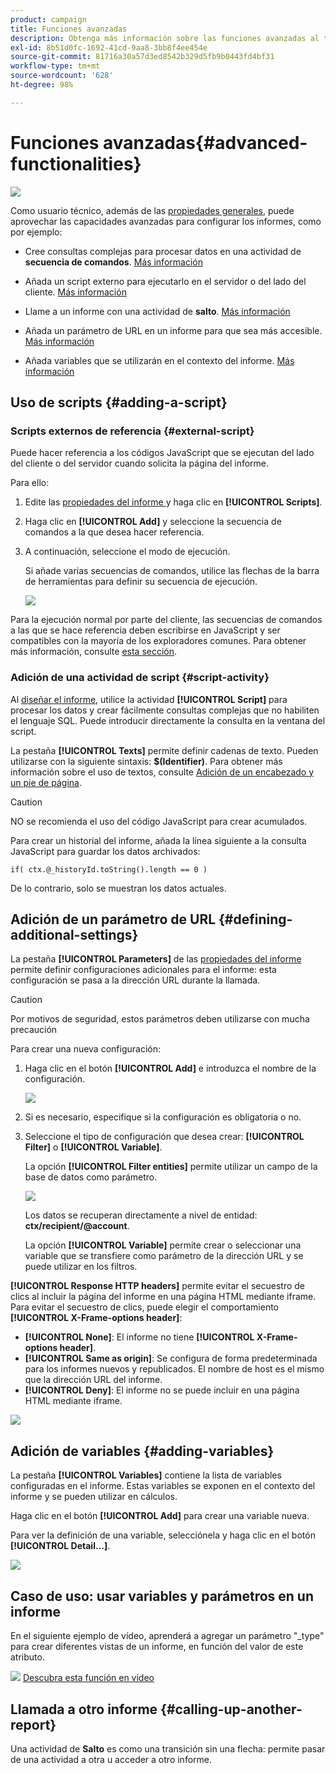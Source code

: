 ```yaml
---
product: campaign
title: Funciones avanzadas
description: Obtenga más información sobre las funciones avanzadas al trabajar con informes
exl-id: 8b51d0fc-1692-41cd-9aa8-3bb8f4ee454e
source-git-commit: 81716a30a57d3ed8542b329d5fb9b0443fd4bf31
workflow-type: tm+mt
source-wordcount: '628'
ht-degree: 98%

---
```


# Funciones avanzadas{#advanced-functionalities}

![](../../assets/common.svg)

Como usuario técnico, además de las [propiedades generales](../../reporting/using/properties-of-the-report.md), puede aprovechar las capacidades avanzadas para configurar los informes, como por ejemplo:

* Cree consultas complejas para procesar datos en una actividad de **secuencia de comandos**. [Más información](#script-activity)

* Añada un script externo para ejecutarlo en el servidor o del lado del cliente. [Más información](#external-script)

* Llame a un informe con una actividad de **salto**. [Más información](#calling-up-another-report)

* Añada un parámetro de URL en un informe para que sea más accesible. [Más información](#calling-up-another-report)

* Añada variables que se utilizarán en el contexto del informe. [Más información](#adding-variables)

## Uso de scripts {#adding-a-script}

### Scripts externos de referencia {#external-script}

Puede hacer referencia a los códigos JavaScript que se ejecutan del lado del cliente o del servidor cuando solicita la página del informe.

Para ello:

1. Edite las [propiedades del informe ](../../reporting/using/properties-of-the-report.md) y haga clic en **[!UICONTROL Scripts]**.
1. Haga clic en **[!UICONTROL Add]** y seleccione la secuencia de comandos a la que desea hacer referencia.
1. A continuación, seleccione el modo de ejecución.

   Si añade varias secuencias de comandos, utilice las flechas de la barra de herramientas para definir su secuencia de ejecución.

   ![](assets/reporting_custom_js.png)

Para la ejecución normal por parte del cliente, las secuencias de comandos a las que se hace referencia deben escribirse en JavaScript y ser compatibles con la mayoría de los exploradores comunes. Para obtener más información, consulte [esta sección](../../web/using/web-forms-answers.md).

### Adición de una actividad de script {#script-activity}

Al [diseñar el informe](../../reporting/using/creating-a-new-report.md#modelizing-the-chart), utilice la actividad **[!UICONTROL Script]** para procesar los datos y crear fácilmente consultas complejas que no habiliten el lenguaje SQL. Puede introducir directamente la consulta en la ventana del script.

La pestaña **[!UICONTROL Texts]** permite definir cadenas de texto. Pueden utilizarse con la siguiente sintaxis: **$(Identifier)**. Para obtener más información sobre el uso de textos, consulte [Adición de un encabezado y un pie de página](../../reporting/using/element-layout.md#adding-a-header-and-a-footer).

>[!CAUTION]
>
>NO se recomienda el uso del código JavaScript para crear acumulados.

Para crear un historial del informe, añada la línea siguiente a la consulta JavaScript para guardar los datos archivados:

```
if( ctx.@_historyId.toString().length == 0 )
```

De lo contrario, solo se muestran los datos actuales.

## Adición de un parámetro de URL {#defining-additional-settings}

La pestaña **[!UICONTROL Parameters]** de las [propiedades del informe](../../reporting/using/properties-of-the-report.md) permite definir configuraciones adicionales para el informe: esta configuración se pasa a la dirección URL durante la llamada.

>[!CAUTION]
>
>Por motivos de seguridad, estos parámetros deben utilizarse con mucha precaución

Para crear una nueva configuración:

1. Haga clic en el botón **[!UICONTROL Add]** e introduzca el nombre de la configuración.

   ![](assets/s_ncs_advuser_report_properties_09a.png)

1. Si es necesario, especifique si la configuración es obligatoria o no.

1. Seleccione el tipo de configuración que desea crear: **[!UICONTROL Filter]** o **[!UICONTROL Variable]**.

   La opción **[!UICONTROL Filter entities]** permite utilizar un campo de la base de datos como parámetro.

   ![](assets/s_ncs_advuser_report_properties_09b.png)

   Los datos se recuperan directamente a nivel de entidad: **ctx/recipient/@account**.

   La opción **[!UICONTROL Variable]** permite crear o seleccionar una variable que se transfiere como parámetro de la dirección URL y se puede utilizar en los filtros.

**[!UICONTROL Response HTTP headers]** permite evitar el secuestro de clics al incluir la página del informe en una página HTML mediante iframe. Para evitar el secuestro de clics, puede elegir el comportamiento **[!UICONTROL X-Frame-options header]**:

* **[!UICONTROL None]**: El informe no tiene **[!UICONTROL X-Frame-options header]**.
* **[!UICONTROL Same as origin]**: Se configura de forma predeterminada para los informes nuevos y republicados. El nombre de host es el mismo que la dirección URL del informe.
* **[!UICONTROL Deny]**: El informe no se puede incluir en una página HTML mediante iframe.

![](assets/s_ncs_advuser_report_properties_09c.png)

## Adición de variables {#adding-variables}

La pestaña **[!UICONTROL Variables]** contiene la lista de variables configuradas en el informe. Estas variables se exponen en el contexto del informe y se pueden utilizar en cálculos.

Haga clic en el botón **[!UICONTROL Add]** para crear una variable nueva.

Para ver la definición de una variable, selecciónela y haga clic en el botón **[!UICONTROL Detail...]**.

![](assets/s_ncs_advuser_report_properties_10.png)

## Caso de uso: usar variables y parámetros en un informe

En el siguiente ejemplo de vídeo, aprenderá a agregar un parámetro &quot;_type&quot; para crear diferentes vistas de un informe, en función del valor de este atributo.

![](assets/do-not-localize/how-to-video.png) [Descubra esta función en vídeo](https://helpx.adobe.com/campaign/classic/how-to/add-url-parameter-in-acv6.html?playlist=/ccx/v1/collection/product/campaign/classic/segment/business-practitioners/explevel/intermediate/applaunch/how-to-4/collection.ccx.js&amp;ref=helpx.adobe.com)


## Llamada a otro informe {#calling-up-another-report}

Una actividad de **Salto** es como una transición sin una flecha: permite pasar de una actividad a otra u acceder a otro informe.
